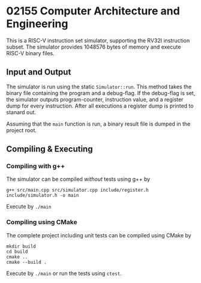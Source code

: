 # 02155 Computer Architecture and Engineering 
This is a RISC-V instruction set simulator, supporting the RV32I instruction subset. The simulator provides 1048576 bytes of memory and execute RISC-V binary files.

## Input and Output
The simulator is run using the static ```Simulator::run```. This method takes the binary file containing the program and a debug-flag. If the debug-flag is set, the simulator outputs program-counter, instruction value, and a register dump for every instruction. After all executions a register dump is printed to stanard out.

Assuming that the ```main``` function is run, a binary result file is dumped in the project root.

## Compiling & Executing
### Compiling with g++
The simulator can be compiled *without* tests using g++ by
```
g++ src/main.cpp src/simulator.cpp include/register.h include/simulator.h -o main
```
Execute by ```./main```
### Compiling using CMake 
The complete project including unit tests can be compiled using CMake by 
```
mkdir build
cd build
cmake ..
cmake --build .
```
Execute by ```./main``` or run the tests using ```ctest```.

